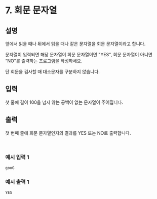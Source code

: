 # 7. 회문 문자열

## 설명

앞에서 읽을 때나 뒤에서 읽을 때나 같은 문자열을 회문 문자열이라고 합니다.

문자열이 입력되면 해당 문자열이 회문 문자열이면 "YES", 회문 문자열이 아니면 “NO"를 출력하는 프로그램을 작성하세요.

단 회문을 검사할 때 대소문자를 구분하지 않습니다.

## 입력

첫 줄에 길이 100을 넘지 않는 공백이 없는 문자열이 주어집니다.

## 출력

첫 번째 줄에 회문 문자열인지의 결과를 YES 또는 NO로 출력합니다.

<br>

### 예시 입력 1

```java
gooG
```

### 예시 출력 1
```java
YES
```